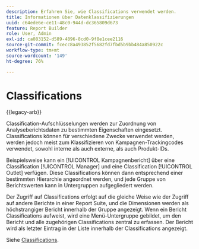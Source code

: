 ```yaml
---
description: Erfahren Sie, wie Classifications verwendet werden.
title: Informationen über Datenklassifizierungen
uuid: c64ede6e-ce11-48c0-944d-dc365809d673
feature: Report Builder
role: User, Admin
exl-id: ca083152-d589-4896-8cd0-9f8e1cee2116
source-git-commit: fcecc8a493852f5682fd7fbd5b9bb484a850922c
workflow-type: tm+mt
source-wordcount: '149'
ht-degree: 76%

---
```


# Classifications

{{legacy-arb}}

Classification-Aufschlüsselungen werden zur Zuordnung von Analyseberichtsdaten zu bestimmten Eigenschaften eingesetzt. Classifications können für verschiedene Zwecke verwendet werden, werden jedoch meist zum Klassifizieren von Kampagnen-Trackingcodes verwendet, sowohl interne als auch externe, als auch Produkt-IDs.

Beispielsweise kann ein [!UICONTROL Kampagnenbericht] über eine Classification [!UICONTROL Manager] und eine Classification [!UICONTROL Outlet] verfügen. Diese Classifications können dann entsprechend einer bestimmten Hierarchie angeordnet werden, und jede Gruppe von Berichtswerten kann in Untergruppen aufgegliedert werden.

Der Zugriff auf Classifications erfolgt auf die gleiche Weise wie der Zugriff auf andere Berichte in einer Report Suite, und die Dimensionen werden als höchstrangiger Bericht innerhalb der Gruppe angezeigt. Wenn ein Bericht Classifications aufweist, wird eine Menü-Untergruppe gebildet, um den Bericht und alle zugehörigen Classifications zentral zu erfassen. Der Bericht wird als letzter Eintrag in der Liste innerhalb der Classifications angezeigt.

Siehe [Classifications](/help/components/classifications/c-classifications.md).
